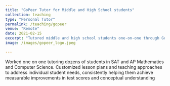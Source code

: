 ```yaml
---
title: "GoPeer Tutor for Middle and High School students"
collection: teaching
type: "Personal Tutor"
permalink: /teaching/gopeer
venue: "Remote"
date: 2021-02-15
excerpt: "Tutored middle and high school students one-on-one through GoPeer, focusing on math, computer science, and study skills development."
image: /images/gopeer_logo.jpeg

---
```

Worked one on one tutoring dozens of students in SAT and AP Mathematics and Computer Science. Customized lesson plans and teaching approaches to address individual student needs, consistently helping them achieve measurable improvements in test scores and conceptual understanding
